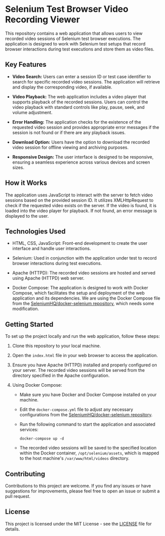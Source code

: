 # Selenium Test Browser Video Recording Viewer

This repository contains a web application that allows users to view recorded video sessions of Selenium test browser executions. The application is designed to work with Selenium test setups that record browser interactions during test executions and store them as video files.

## Key Features

- **Video Search:** Users can enter a session ID or test case identifier to search for specific recorded video sessions. The application will retrieve and display the corresponding video, if available.

- **Video Playback:** The web application includes a video player that supports playback of the recorded sessions. Users can control the video playback with standard controls like play, pause, seek, and volume adjustment.

- **Error Handling:** The application checks for the existence of the requested video session and provides appropriate error messages if the session is not found or if there are any playback issues.

- **Download Option:** Users have the option to download the recorded video session for offline viewing and archiving purposes.

- **Responsive Design:** The user interface is designed to be responsive, ensuring a seamless experience across various devices and screen sizes.

## How it Works

The application uses JavaScript to interact with the server to fetch video sessions based on the provided session ID. It utilizes XMLHttpRequest to check if the requested video exists on the server. If the video is found, it is loaded into the video player for playback. If not found, an error message is displayed to the user.

## Technologies Used

- HTML, CSS, JavaScript: Front-end development to create the user interface and handle user interactions.

- Selenium: Used in conjunction with the application under test to record browser interactions during test executions.

- Apache (HTTPD): The recorded video sessions are hosted and served using Apache (HTTPD) web server.

- Docker Compose: The application is designed to work with Docker Compose, which facilitates the setup and deployment of the web application and its dependencies. We are using the Docker Compose file from the [SeleniumHQ/docker-selenium repository](https://github.com/SeleniumHQ/docker-selenium/blob/trunk/docker-compose-v3-dynamic-grid.yml), which needs some modification.

## Getting Started

To set up the project locally and run the web application, follow these steps:

1. Clone this repository to your local machine.

2. Open the `index.html` file in your web browser to access the application.

3. Ensure you have Apache (HTTPD) installed and properly configured on your server. The recorded video sessions will be served from the directory specified in the Apache configuration.

4. Using Docker Compose:

   - Make sure you have Docker and Docker Compose installed on your machine.

   - Edit the `docker-compose.yml` file to adjust any necessary configurations from the [SeleniumHQ/docker-selenium repository](https://github.com/SeleniumHQ/docker-selenium/blob/trunk/docker-compose-v3-dynamic-grid.yml). 

   - Run the following command to start the application and associated services:

     ```
     docker-compose up -d
     ```

   - The recorded video sessions will be saved to the specified location within the Docker container, `/opt/selenium/assets`, which is mapped to the host machine's `/var/www/html/videos` directory.

## Contributing

Contributions to this project are welcome. If you find any issues or have suggestions for improvements, please feel free to open an issue or submit a pull request.

## License

This project is licensed under the MIT License - see the [LICENSE](LICENSE) file for details.

